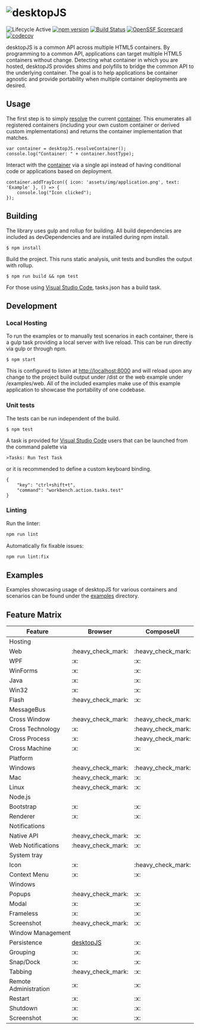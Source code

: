 ![desktopJS](https://raw.githubusercontent.com/wiki/MorganStanley/desktopJS/images/logo.png)
==========
![Lifecycle Active](https://badgen.net/badge/Lifecycle/Active/green)
[![npm version](https://badge.fury.io/js/%40morgan-stanley%2Fdesktopjs.svg)](https://www.npmjs.com/package/@morgan-stanley/desktopjs)
[![Build Status](https://github.com/MorganStanley/desktopJS/actions/workflows/continuous-integration.yml/badge.svg?event=push)](https://github.com/MorganStanley/desktopJS/actions/workflows/continuous-integration.yml)
[![OpenSSF Scorecard](https://api.securityscorecards.dev/projects/github.com/morganstanley/desktopJS/badge)](https://securityscorecards.dev/viewer/?uri=github.com/morganstanley/desktopJS)
[![codecov](https://codecov.io/gh/MorganStanley/desktopJS/branch/main/graph/badge.svg)](https://codecov.io/gh/MorganStanley/desktopJS)

desktopJS is a common API across multiple HTML5 containers. By programming to a
common API, applications can target multiple HTML5 containers without change. Detecting
what container in which you are hosted, desktopJS provides shims and polyfills to
bridge the common API to the underlying container.  The goal is to help applications be
container agnostic and provide portability when multiple container deployments are desired.

Usage
---------------

The first step is to simply [resolve](http://morganstanley.github.io/desktopJS/functions/_morgan_stanley_desktopjs.resolveContainer.html) the current [container](http://morganstanley.github.io/desktopJS/classes/_morgan_stanley_desktopjs.Container.html). This enumerates
all registered containers (including your own custom container or derived custom implementations) and
returns the container implementation that matches.

```
var container = desktopJS.resolveContainer();
console.log("Container: " + container.hostType);
```

Interact with the [container](http://morganstanley.github.io/desktopJS/classes/_morgan_stanley_desktopjs.Container.html) via a single api instead of having conditional code or applications
based on deployment.

```
container.addTrayIcon({ icon: 'assets/img/application.png', text: 'Example' }, () => {
	console.log("Icon clicked");
});
```

Building
-------
The library uses gulp and rollup for building.  All build dependencies are included as
devDependencies and are installed during npm install.

```
$ npm install
```

Build the project.  This runs static analysis, unit tests and bundles the output with
rollup.

```
$ npm run build && npm test
```

For those using [Visual Studio Code](https://code.visualstudio.com/), tasks.json has a build task.

Development
-----------

### Local Hosting

To run the examples or to manually test scenarios in each container, there is a gulp task providing
a local server with live reload.  This can be run directly via gulp or through npm.

```
$ npm start
```

This is configured to listen at [http://localhost:8000](http://localhost:8000) and will reload upon
any change to the project build output under /dist or the web example under /examples/web.  All of the
included examples make use of this example application to showcase the portability of one
codebase.

### Unit tests

The tests can be run independent of the build.

```
$ npm test
```

A task is provided for [Visual Studio Code](https://code.visualstudio.com/) users that can be launched
from the command palette via

```
>Tasks: Run Test Task
```

or it is recommended to define a custom keyboard binding.

```
{
    "key": "ctrl+shift+t",
    "command": "workbench.action.tasks.test"
}
``` 

### Linting

Run the linter:

```bash
npm run lint
```

Automatically fix fixable issues:

```bash
npm run lint:fix
```

Examples
--------
Examples showcasing usage of desktopJS for various containers and scenarios can be found under
the [examples](https://github.com/MorganStanley/desktopJS/tree/main/examples) directory.

Feature Matrix
--------
<table>
    <thead>
        <tr>
            <th> Feature </th><th> Browser </th><th> ComposeUI</th>
        </tr>
    </thead>
    <tbody>
        <tr>
            <td colspan=3> Hosting </td>
        </tr><tr>
            <td class="feature"> Web </td>
            <td class="browser" class="container"> :heavy_check_mark: </td>
            <td class="container" class="composeui"> :heavy_check_mark: </td>
        </tr><tr>
            <td class="feature"> WPF </td>
            <td class="browser" class="container"> :x: </td>
            <td class="container" class="composeui"> :x:</td>
        </tr><tr>
            <td class="feature"> WinForms</td>
            <td class="browser" class="container"> :x: </td>
            <td class="container" class="composeui"> :x:</td>
        </tr><tr>
            <td class="feature"> Java</td>
            <td class="browser" class="container"> :x: </td>
            <td class="container" class="composeui"> :x: </td>
        </tr><tr>
            <td class="feature"> Win32 </td>
            <td class="browser" class="container"> :x: </td>
            <td class="container" class="composeui"> :x:</td>
        </tr><tr>
            <td class="feature"> Flash </td>
            <td class="browser" class="container"> :heavy_check_mark: </td>
            <td class="container" class="composeui"> :x:</td>
        </tr><tr>
            <td colspan=3> MessageBus </td>
        </tr><tr>
            <td class="feature"> Cross Window</td>
            <td class="browser" class="container"> :heavy_check_mark: </td>
            <td class="container" class="composeui"> :heavy_check_mark:</td>
        </tr><tr>
            <td class="feature"> Cross Technology </td>
            <td class="browser" class="container"> :x: </td>
            <td class="container" class="composeui"> :heavy_check_mark:</td>
        </tr><tr>
            <td class="feature"> Cross Process</td>
            <td class="browser" class="container"> :x:</td>
            <td class="container" class="composeui"> :heavy_check_mark:</td>
        </tr><tr>
            <td class="feature"> Cross Machine </td>
            <td class="browser" class="container"> :x: </td>
            <td class="container" class="composeui"> :x:</td>
        </tr><tr>
            <td colspan=3> Platform </td>
        </tr><tr>
            <td class="feature"> Windows </td>
            <td class="browser" class="container"> :heavy_check_mark: </td>
            <td class="container" class="composeui"> :heavy_check_mark:</td>
        </tr><tr>
            <td class="feature"> Mac </td>
            <td class="browser" class="container"> :heavy_check_mark:</td>
            <td class="container" class="composeui"> :x:</td>
        </tr><tr>
            <td class="feature"> Linux </td>
            <td class="browser" class="container"> :heavy_check_mark: </td>
            <td class="container" class="composeui"> :x:</td>
        </tr><tr>
            <td colspan=3 > Node.js </td>
        </tr><tr>
            <td class="feature"> Bootstrap </td>
            <td class="browser" class="container"> :x: </td>
            <td class="container" class="composeui"> :x:</td>
        </tr><tr>
            <td class="feature"> Renderer</td>
            <td class="browser" class="container"> :x: </td>
            <td class="container" class="composeui"> :x:</td>
        </tr><tr>
            <td colspan=3 > Notifications </td>
        </tr><tr>
            <td class="feature"> Native API</td>
            <td class="browser" class="container"> :heavy_check_mark:</td>
            <td class="container" class="composeui"> :x:</td>
        </tr><tr>
            <td class="feature"> Web Notifications </td>
            <td class="browser" class="container"> :heavy_check_mark: </td>
            <td class="container" class="composeui"> :x:</td>
        </tr><tr>
            <td class="feature"> System tray</td>
            <td class="browser" class="container"></td>
            <td class="container" class="composeui"></td>
        </tr><tr>
            <td class="feature"> Icon </td>
            <td class="browser" class="container"> :x: </td>
            <td class="container" class="composeui"> :heavy_check_mark:</td>
        </tr><tr>
            <td class="feature"> Context Menu</td>
            <td class="browser" class="container"> :x:</td>
            <td class="container" class="composeui"> :x:</td>
        </tr><tr>
            <td colspan=3> Windows </td>
        </tr><tr>
            <td class="feature"> Popups</td>
            <td class="browser" class="container"> :heavy_check_mark:</td>
            <td class="container" class="composeui"> :x:</td>
        </tr><tr>
            <td class="feature"> Modal </td>
            <td class="browser" class="container"> :x: </td>
            <td class="container" class="composeui"> :x:</td>
        </tr><tr>
            <td class="feature"> Frameless</td>
            <td class="browser" class="container"> :x:</td>
            <td class="container" class="composeui"> :x:</td>
        </tr><tr>
            <td class="feature"> Screenshot </td>
            <td class="browser" class="container"> :heavy_check_mark:</td>
            <td class="container" class="composeui"> :x:</td>
        </tr><tr>
            <td colspan=3> Window Management </td>
        </tr><tr>
            <td class="feature"> Persistence </td>
            <td class="browser" class="container"> 
                <a href="http://morganstanley.github.io/desktopJS/">desktopJS</a> 
            </td>
            <td class="container" class="composeui"> :x:</td>
        </tr><tr>
            <td class="feature"> Grouping </td>
            <td class="container" class="browser"> :x: </td>
            <td class="container" class="composeui"> :x:</td>
        </tr><tr>
            <td class="feature"> Snap/Dock </td>
            <td class="container" class="browser"> :x:</td>
            <td class="container" class="composeui"> :x:</td>
        </tr><tr>
            <td class="feature"> Tabbing </td>
            <td class="container" class="browser"> :heavy_check_mark: </td>
            <td class="container" class="composeui"> :x:</td>
        </tr><tr>
            <td class="feature"> Remote Administration </td>
            <td class="container" class="browser">:x:</td>
            <td class="container" class="composeui">:x:</td>
        </tr><tr>
            <td class="feature"> Restart </td>
            <td class="container" class="browser"> :x: </td>
            <td class="container" class="composeui"> :x:</td>
        </tr><tr>
            <td class="feature"> Shutdown </td>
            <td class="container" class="browser"> :x:</td>
            <td class="container" class="composeui"> :x:</td>
        </tr><tr>
            <td class="feature"> Screenshot </td>
            <td class="container" class="browser"> :x: </td>
            <td class="container" class="composeui"> :x:</td>
        </tr>
    </tbody>
</table>
